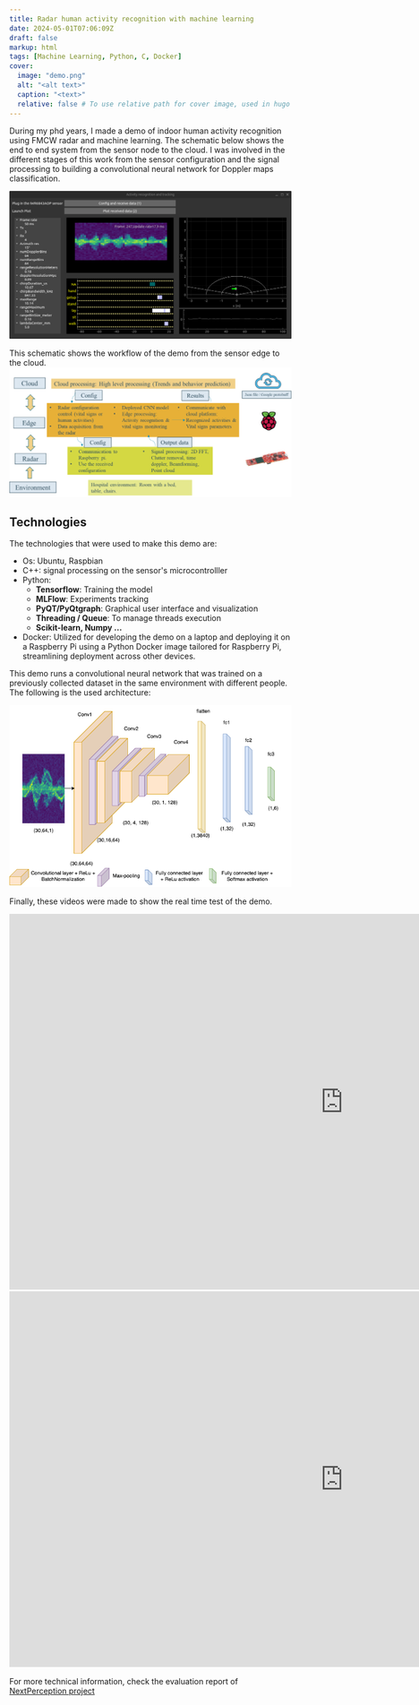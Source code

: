 ```yaml
---
title: Radar human activity recognition with machine learning
date: 2024-05-01T07:06:09Z
draft: false
markup: html
tags: [Machine Learning, Python, C, Docker]
cover:
  image: "demo.png"
  alt: "<alt text>"
  caption: "<text>"
  relative: false # To use relative path for cover image, used in hugo Page-bundles
---
```


During my phd years, I made a demo of indoor human activity recognition using FMCW radar and machine learning. The schematic below shows the end to end system from the sensor node to the cloud. I was involved in the different stages of this work from the sensor configuration and the signal processing to building a convolutional neural network for Doppler maps classification.


<img src="gui.png" alt="GUI for localization and human activity recognition">


This schematic shows the workflow of the demo from the sensor edge to the cloud.
<img src="demo.png" alt="Demo schematic">

<h2>Technologies</h2>

The technologies that were used to make this demo are:
    <ul>
        <li>Os: Ubuntu, Raspbian</li>
        <li>C++: signal processing on the sensor's microcontrolller</li>
        <li>Python:
            <ul>
                <li><b>Tensorflow</b>: Training the model </li>
                <li><b>MLFlow</b>: Experiments tracking</li>
                <li><b>PyQT/PyQtgraph</b>: Graphical user interface and visualization</li>
                <li><b>Threading / Queue</b>: To manage threads execution</li>
                <li><b>Scikit-learn, Numpy ...</b> </li>
            </ul>
        </li>
        <li>Docker: Utilized for developing the demo on a laptop and deploying it on a Raspberry Pi using a Python Docker image tailored for Raspberry Pi, streamlining deployment across other devices.</li>
    </ul>

This demo runs a convolutional neural network that was trained on a previously collected dataset in the same environment with different people. The following is the used architecture:


<img src="cnn_architecture.png" alt="Model architecture">

Finally, these videos were made to show the real time test of the demo.

<iframe width="1192" height="671" src="https://www.youtube.com/embed/-NEJ6uBrJiI" title="Demonstration movie" frameborder="0" allow="accelerometer; autoplay; clipboard-write; encrypted-media; gyroscope; picture-in-picture; web-share" referrerpolicy="strict-origin-when-cross-origin" allowfullscreen></iframe>

<iframe width="1192" height="671" src="https://www.youtube.com/embed/AY_CD8Vj0Ik" title="Parallel localisation &amp; event recognition with an FMCW Radar" frameborder="0" allow="accelerometer; autoplay; clipboard-write; encrypted-media; gyroscope; picture-in-picture; web-share" referrerpolicy="strict-origin-when-cross-origin" allowfullscreen></iframe>


For more technical information, check the evaluation report of <a href="https://www.nextperception.eu"> NextPerception project</a>
